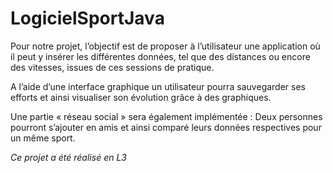# LogicielSportJava

Pour notre projet, l’objectif est de proposer à l’utilisateur une application où il peut y insérer les différentes données, tel que des distances ou encore des vitesses, issues de ces sessions de pratique.

A l’aide d’une interface graphique un utilisateur pourra sauvegarder ses efforts et ainsi visualiser son évolution grâce à des graphiques.

Une partie « réseau social » sera également implémentée : Deux personnes pourront s’ajouter en amis et ainsi comparé leurs données respectives pour un même sport.

*Ce projet a été réalisé en L3*
